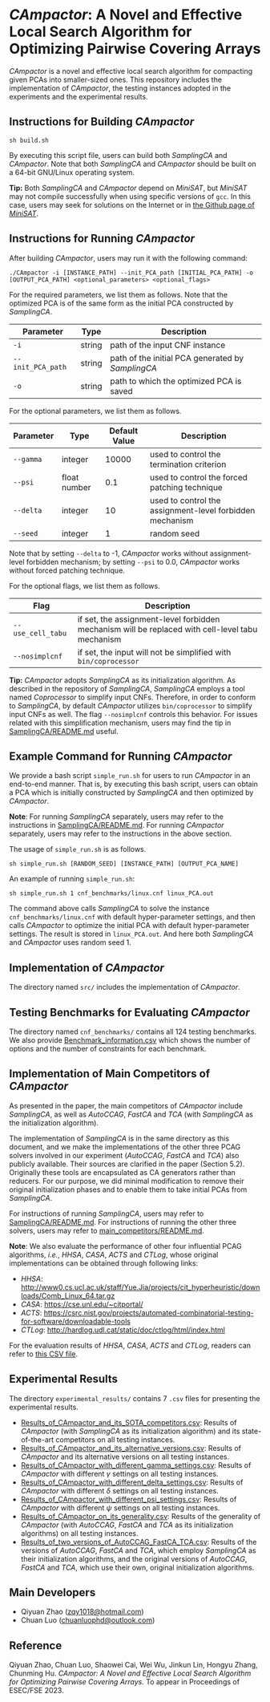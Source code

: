 # *CAmpactor*: A Novel and Effective Local Search Algorithm for Optimizing Pairwise Covering Arrays

*CAmpactor* is a novel and effective local search algorithm for compacting given PCAs into smaller-sized ones. This repository includes the implementation of *CAmpactor*, the testing instances adopted in the experiments and the experimental results. 

## Instructions for Building *CAmpactor*

```
sh build.sh
```

By executing this script file, users can build both *SamplingCA* and *CAmpactor*. Note that both *SamplingCA* and *CAmpactor* should be built on a 64-bit GNU/Linux operating system. 

**Tip:** Both *SamplingCA* and *CAmpactor* depend on *MiniSAT*, but *MiniSAT* may not compile successfully when using specific versions of `gcc`. In this case, users may seek for solutions on the Internet or in [the Github page of *MiniSAT*](https://github.com/niklasso/minisat). 

## Instructions for Running *CAmpactor*

After building *CAmpactor*, users may run it with the following command: 

```
./CAmpactor -i [INSTANCE_PATH] --init_PCA_path [INITIAL_PCA_PATH] -o [OUTPUT_PCA_PATH] <optional_parameters> <optional_flags>
```

For the required parameters, we list them as follows. Note that the optimized PCA is of the same form as the initial PCA constructed by *SamplingCA*. 

| Parameter | Type | Description | 
| - | - | - |
| `-i` | string | path of the input CNF instance |
| `--init_PCA_path` | string | path of the initial PCA generated by *SamplingCA* |
| `-o` | string | path to which the optimized PCA is saved |

For the optional parameters, we list them as follows. 

| Parameter | Type | Default Value | Description | 
| - | - | - | - |
| `--gamma` | integer | 10000 | used to control the termination criterion | 
| `--psi` | float number | 0.1 | used to control the forced patching technique | 
| `--delta` | integer | 10 | used to control the assignment-level forbidden mechanism | 
| `--seed` | integer | 1 | random seed |

Note that by setting `--delta` to -1, *CAmpactor* works without assignment-level forbidden mechanism; by setting `--psi` to 0.0, *CAmpactor* works without forced patching technique. 

For the optional flags, we list them as follows. 

| Flag | Description | 
| - | - |
| `--use_cell_tabu` | if set, the assignment-level forbidden mechanism will be replaced with cell-level tabu mechanism |
| `--nosimplcnf` | if set, the input will not be simplified with `bin/coprocessor` |

**Tip:** *CAmpactor* adopts *SamplingCA* as its initialization algorithm. As described in the repository of *SamplingCA*, *SamplingCA* employs a tool named *Coprocessor* to simplify input CNFs. Therefore, in order to conform to *SamplingCA*, by default *CAmpactor* utilizes `bin/coprocessor` to simplify input CNFs as well. The flag `--nosimplcnf` controls this behavior. For issues related with this simplification mechanism, users may find the tip in [SamplingCA/README.md](SamplingCA/README.md) useful. 

## Example Command for Running *CAmpactor*

We provide a bash script `simple_run.sh` for users to run *CAmpactor* in an end-to-end manner. That is, by executing this bash script, users can obtain a PCA which is initially constructed by *SamplingCA* and then optimized by *CAmpactor*. 

**Note**: For running *SamplingCA* separately, users may refer to the instructions in [SamplingCA/README.md](SamplingCA/README.md). For running *CAmpactor* separately, users may refer to the instructions in the above section. 

The usage of `simple_run.sh` is as follows. 

```
sh simple_run.sh [RANDOM_SEED] [INSTANCE_PATH] [OUTPUT_PCA_NAME]
```

An example of running `simple_run.sh`: 

```
sh simple_run.sh 1 cnf_benchmarks/linux.cnf linux_PCA.out
```

The command above calls *SamplingCA* to solve the instance `cnf_benchmarks/linux.cnf` with default hyper-parameter settings, and then calls *CAmpactor* to optimize the initial PCA with default hyper-parameter settings. The result is stored in `linux_PCA.out`. And here both *SamplingCA* and *CAmpactor* uses random seed 1. 

## Implementation of *CAmpactor*

The directory named `src/` includes the implementation of *CAmpactor*. 

## Testing Benchmarks for Evaluating *CAmpactor*

The directory named `cnf_benchmarks/` contains all 124 testing benchmarks. We also provide [Benchmark_information.csv](./Benchmark_information.csv) which shows the number of options and the number of constraints for each benchmark. 

## Implementation of Main Competitors of *CAmpactor*

As presented in the paper, the main competitors of *CAmpactor* include *SamplingCA*, as well as *AutoCCAG*, *FastCA* and *TCA* (with *SamplingCA* as the initialization algorithm). 

The implementation of *SamplingCA* is in the same directory as this document, and we make the implementations of the other three PCAG solvers involved in our experiment (*AutoCCAG*, *FastCA* and *TCA*) also publicly available. Their sources are clarified in the paper (Section 5.2). Originally these tools are encapsulated as CA generators rather than reducers. For our purpose, we did minimal modification to remove their original initialization phases and to enable them to take initial PCAs from *SamplingCA*. 

For instructions of running *SamplingCA*, users may refer to [SamplingCA/README.md](./SamplingCA/README.md). For instructions of running the other three solvers, users may refer to [main_competitors/README.md](./main_competitors/README.md). 

**Note**: We also evaluate the performance of other four influential PCAG algorithms, *i.e.*, *HHSA*, *CASA*, *ACTS* and *CTLog*, whose original implementations can be obtained through following links:

- *HHSA*: http://www0.cs.ucl.ac.uk/staff/Yue.Jia/projects/cit_hyperheuristic/downloads/Comb_Linux_64.tar.gz
- *CASA*: https://cse.unl.edu/~citportal/
- *ACTS*: https://csrc.nist.gov/projects/automated-combinatorial-testing-for-software/downloadable-tools
- *CTLog*: http://hardlog.udl.cat/static/doc/ctlog/html/index.html

For the evaluation results of *HHSA*, *CASA*, *ACTS* and *CTLog*, readers can refer to [this CSV file](experimental_results/Results_of_CAmpactor_and_its_SOTA_competitors.csv).

## Experimental Results

The directory `experimental_results/` contains 7 `.csv` files for presenting the experimental results. 
- [Results_of_CAmpactor_and_its_SOTA_competitors.csv](https://github.com/chuanluocs/CAmpactor/blob/master/experimental_results/Results_of_CAmpactor_and_its_SOTA_competitors.csv): Results of *CAmpactor* (with *SamplingCA* as its initialization algorithm) and its state-of-the-art competitors on all testing instances. 
- [Results_of_CAmpactor_and_its_alternative_versions.csv](https://github.com/chuanluocs/CAmpactor/blob/master/experimental_results/Results_of_CAmpactor_and_its_alternative_versions.csv): Results of *CAmpactor* and its alternative versions on all testing instances.
- [Results_of_CAmpactor_with_different_gamma_settings.csv](https://github.com/chuanluocs/CAmpactor/blob/master/experimental_results/Results_of_CAmpactor_with_different_gamma_settings.csv): Results of *CAmpactor* with different $\gamma$ settings on all testing instances.
- [Results_of_CAmpactor_with_different_delta_settings.csv](https://github.com/chuanluocs/CAmpactor/blob/master/experimental_results/Results_of_CAmpactor_with_different_delta_settings.csv): Results of *CAmpactor* with different $\delta$ settings on all testing instances.
- [Results_of_CAmpactor_with_different_psi_settings.csv](https://github.com/chuanluocs/CAmpactor/blob/master/experimental_results/Results_of_CAmpactor_with_different_psi_settings.csv): Results of *CAmpactor* with different $\psi$ settings on all testing instances.
- [Results_of_CAmpactor_on_its_generality.csv](https://github.com/chuanluocs/CAmpactor/blob/master/experimental_results/Results_of_CAmpactor_on_its_generality.csv): Results of the generality of *CAmpactor* (with *AutoCCAG*, *FastCA* and *TCA* as its initialization algorithms) on all testing instances.
- [Results_of_two_versions_of_AutoCCAG_FastCA_TCA.csv](https://github.com/chuanluocs/CAmpactor/blob/master/experimental_results/Results_of_two_versions_of_AutoCCAG_FastCA_TCA.csv): Results of the versions of *AutoCCAG*, *FastCA* and *TCA*, which employ *SamplingCA* as their initialization algorithms, and the original versions of *AutoCCAG*, *FastCA* and *TCA*, which use their own, original initialization algorithms.

## Main Developers

- Qiyuan Zhao (<zqy1018@hotmail.com>)
- Chuan Luo (<chuanluophd@outlook.com>)

## Reference

Qiyuan Zhao, Chuan Luo, Shaowei Cai, Wei Wu, Jinkun Lin, Hongyu Zhang, Chunming Hu. *CAmpactor: A Novel and Effective Local Search Algorithm for Optimizing Pairwise Covering Arrays.* To appear in Proceedings of ESEC/FSE 2023. 
